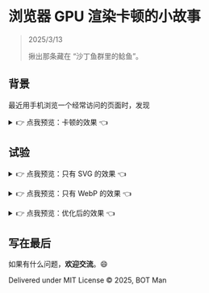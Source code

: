 # 浏览器 GPU 渲染卡顿的小故事

> 2025/3/13
> 
> 揪出那条藏在 “沙丁鱼群里的鲶鱼”。

## 背景

最近用手机浏览一个经常访问的页面时，发现

<p><details>
<summary> 👉 点我预览：卡顿的效果 👈 </summary>
<div style="
  width: 100%;
  height: 480px;
  background: url('2025/Webview-Layer-Optimization/complicated.svg') center/cover no-repeat;"
>
  <img src="Webview-Layer-Optimization/simple.webp" alt="Simple WebP"
       style="
         position: relative;
         top: 40%;
         left: 40%;
         width: 20%;
         height: 20%;
         object-fit: contain;"
       onerror="this.style.display='none'" />
</div>
</details></p>

## 试验


<p><details>
<summary> 👉 点我预览：只有 SVG 的效果 👈 </summary>
<div style="
  width: 100%;
  height: 480px;
  background: url('2025/Webview-Layer-Optimization/complicated.svg') center/cover no-repeat;"
>
</div>
</details></p>

<p><details>
<summary> 👉 点我预览：只有 WebP 的效果 👈 </summary>
<div style="
  width: 100%;
  height: 480px;
  background: grey;"
>
  <img src="Webview-Layer-Optimization/simple.webp" alt="Simple WebP"
       style="
         position: relative;
         top: 40%;
         left: 40%;
         width: 20%;
         height: 20%;
         object-fit: contain;"
       onerror="this.style.display='none'" />
</div>
</details></p>

<p><details>
<summary> 👉 点我预览：优化后的效果 👈 </summary>
<div style="
  width: 100%;
  height: 480px;
  background: url('2025/Webview-Layer-Optimization/complicated.svg') center/cover no-repeat;"
>
  <img src="Webview-Layer-Optimization/simple.webp" alt="Simple WebP"
       style="
         transform: translateZ(0);
         position: relative;
         top: 40%;
         left: 40%;
         width: 20%;
         height: 20%;
         object-fit: contain;"
       onerror="this.style.display='none'" />
</div>
</details></p>

## 写在最后



如果有什么问题，**欢迎交流**。😄

Delivered under MIT License &copy; 2025, BOT Man
